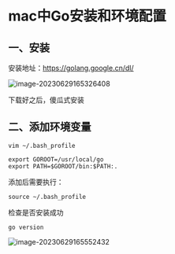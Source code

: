 # mac中Go安装和环境配置

## 一、安装

安装地址：https://golang.google.cn/dl/

![image-20230629165326408](https://gitee.com/huanglei1111/phone-md/raw/master/images/image-20230629165326408.png)

下载好之后，傻瓜式安装

## 二、添加环境变量

```shell
vim ~/.bash_profile
```

```shell
export GOROOT=/usr/local/go
export PATH=$GOROOT/bin:$PATH:.
```


添加后需要执行：

```shell
source ~/.bash_profile
```

检查是否安装成功

```shell
go version
```

![image-20230629165552432](https://gitee.com/huanglei1111/phone-md/raw/master/images/image-20230629165552432.png)